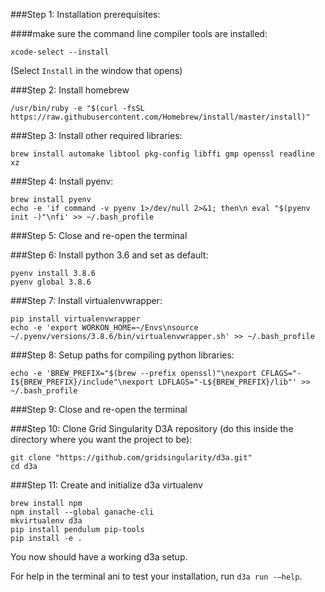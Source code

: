 ###Step 1: Installation prerequisites:

####make sure the command line compiler tools are installed:
```
xcode-select --install
```

(Select `Install` in the window that opens)

###Step 2: Install homebrew

```
/usr/bin/ruby -e "$(curl -fsSL https://raw.githubusercontent.com/Homebrew/install/master/install)"
```

###Step 3: Install other required libraries:

```
brew install automake libtool pkg-config libffi gmp openssl readline xz
```

###Step 4: Install pyenv:

```
brew install pyenv
echo -e 'if command -v pyenv 1>/dev/null 2>&1; then\n eval "$(pyenv init -)"\nfi' >> ~/.bash_profile
```

###Step 5: Close and re-open the terminal

###Step 6: Install python 3.6 and set as default:

```
pyenv install 3.8.6
pyenv global 3.8.6
```

###Step 7: Install virtualenvwrapper:

```
pip install virtualenvwrapper
echo -e 'export WORKON_HOME=~/Envs\nsource ~/.pyenv/versions/3.8.6/bin/virtualenvwrapper.sh' >> ~/.bash_profile
```

###Step 8: Setup paths for compiling python libraries:

```
echo -e 'BREW_PREFIX="$(brew --prefix openssl)"\nexport CFLAGS="-I${BREW_PREFIX}/include"\nexport LDFLAGS="-L${BREW_PREFIX}/lib"' >> ~/.bash_profile
```

###Step 9: Close and re-open the terminal

###Step 10: Clone Grid Singularity D3A repository (do this inside the directory where you want the project to be):

```
git clone "https://github.com/gridsingularity/d3a.git"
cd d3a
```

###Step 11: Create and initialize d3a virtualenv

```
brew install npm 
npm install --global ganache-cli
mkvirtualenv d3a
pip install pendulum pip-tools
pip install -e . 
```

You now should have a working d3a setup.

For help in the terminal ani to test your installation, run `d3a run -–help`.
